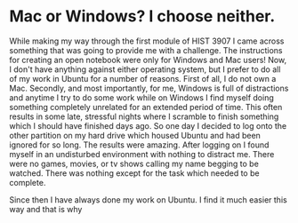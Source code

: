 # Mac or Windows?  I choose neither.
While making my way through the first module of HIST 3907 I came across something that was going to provide me with a challenge.  The instructions for creating an open notebook were only for Windows and Mac users!  Now, I don't have anything against either operating system, but I prefer to do all of my work in Ubuntu for a number of reasons.  First of all, I do not own a Mac.  Secondly, and most importantly, for me, Windows is full of distractions and anytime I try to do some work while on Windows I find myself doing something completely unrelated for an extended period of time.  This often results in some late, stressful nights where I scramble to finish something which I should have finished days ago.  So one day I decided to log onto the other partition on my hard drive which housed Ubuntu and had been ignored for so long.  The results were amazing.  After logging on I found myself in an undisturbed environment with nothing to distract me.  There were no games, movies, or tv shows calling my name begging to be watched.  There was nothing except for the task which needed to be complete.

Since then I have always done my work on Ubuntu.  I find it much easier this way and that is why 
